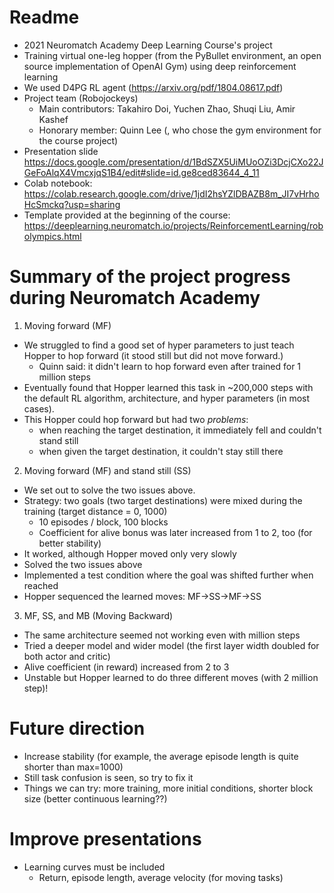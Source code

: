 # Readme
* 2021 Neuromatch Academy Deep Learning Course's project 
* Training virtual one-leg hopper (from the PyBullet environment, an open source implementation of OpenAI Gym) using deep reinforcement learning 
* We used D4PG RL agent (https://arxiv.org/pdf/1804.08617.pdf) 
* Project team (Robojockeys)
  * Main contributors: Takahiro Doi, Yuchen Zhao, Shuqi Liu, Amir Kashef
  * Honorary member: Quinn Lee (, who chose the gym environment for the course project)
* Presentation slide https://docs.google.com/presentation/d/1BdSZX5UiMUoOZi3DcjCXo22JGeFoAlqX4VmcxjqS1B4/edit#slide=id.ge8ced83644_4_11
* Colab notebook: https://colab.research.google.com/drive/1jdI2hsYZlDBAZB8m_JI7vHrhoHcSmckq?usp=sharing
* Template provided at the beginning of the course: https://deeplearning.neuromatch.io/projects/ReinforcementLearning/robolympics.html

# Summary of the project progress during Neuromatch Academy
1. Moving forward (MF)
  * We struggled to find a good set of hyper parameters to just teach Hopper to hop forward (it stood still but did not move forward.)
    * Quinn said: it didn't learn to hop forward even after trained for 1 million steps 
  * Eventually found that Hopper learned this task in ~200,000 steps with the default RL algorithm, architecture, and hyper parameters (in most cases).
  * This Hopper could hop forward but had two _problems_:
    * when reaching the target destination, it immediately fell and couldn't stand still
    * when given the target destination, it couldn't stay still there 
    
2. Moving forward (MF) and stand still (SS)
  * We set out to solve the two issues above.
  * Strategy: two goals (two target destinations) were mixed during the training (target distance = 0, 1000)
    * 10 episodes / block, 100 blocks   
    * Coefficient for alive bonus was later increased from 1 to 2, too (for better stability)
  * It worked, although Hopper moved only very slowly 
  * Solved the two issues above 
  * Implemented a test condition where the goal was shifted further when reached  
  * Hopper sequenced the learned moves: MF->SS->MF->SS 
  
3. MF, SS, and MB (Moving Backward) 
  * The same architecture seemed not working even with million steps  
  * Tried a deeper model and wider model  (the first layer width doubled for both actor and critic)
  * Alive coefficient (in reward) increased from 2 to 3
  * Unstable but Hopper learned to do three different moves (with 2 million step)!   

# Future direction 
  * Increase stability (for example, the average episode length is quite shorter than max=1000)
  * Still task confusion is seen, so try to fix it 
  * Things we can try: more training, more initial conditions, shorter block size (better continuous learning??)  

# Improve presentations  
  * Learning curves must be included  
    * Return, episode length, average velocity (for moving tasks) 
